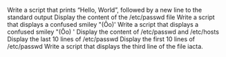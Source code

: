 Write a script that prints “Hello, World”, followed by a new line to the standard output
Display the content of the /etc/passwd file
Write a script that displays a confused smiley "(Ôo)'
Write a script that displays a confused smiley "(Ôo) '
Display the content of /etc/passwd and /etc/hosts
Display the last 10 lines of /etc/passwd
Display the first 10 lines of /etc/passwd
Write a script that displays the third line of the file iacta.
